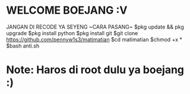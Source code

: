 # WELCOME BOEJANG :V
JANGAN DI RECODE YA SEYENG
~CARA PASANG~
$pkg update && pkg upgrade
$pkg install python
$pkg install git
$git clone https://github.com/pennyw1s3/matimatian
$cd matimatian
$chmod +x *
$bash anti.sh

# Note: Haros di root dulu ya boejang :)
